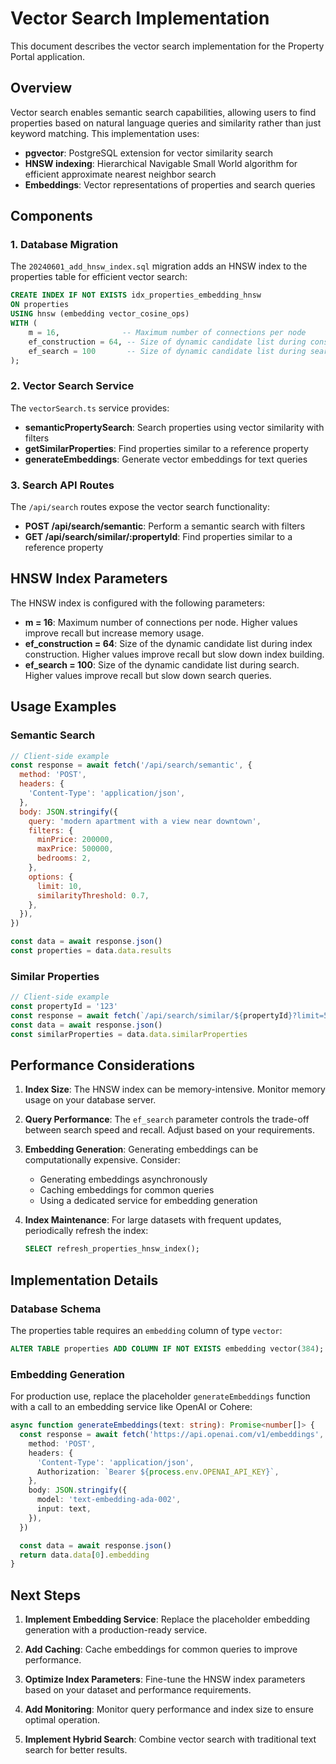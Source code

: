 # Vector Search Implementation

This document describes the vector search implementation for the Property Portal application.

## Overview

Vector search enables semantic search capabilities, allowing users to find properties based on natural language queries and similarity rather than just keyword matching. This implementation uses:

- **pgvector**: PostgreSQL extension for vector similarity search
- **HNSW indexing**: Hierarchical Navigable Small World algorithm for efficient approximate nearest neighbor search
- **Embeddings**: Vector representations of properties and search queries

## Components

### 1. Database Migration

The `20240601_add_hnsw_index.sql` migration adds an HNSW index to the properties table for efficient vector search:

```sql
CREATE INDEX IF NOT EXISTS idx_properties_embedding_hnsw
ON properties
USING hnsw (embedding vector_cosine_ops)
WITH (
    m = 16,              -- Maximum number of connections per node
    ef_construction = 64, -- Size of dynamic candidate list during construction
    ef_search = 100       -- Size of dynamic candidate list during search
);
```

### 2. Vector Search Service

The `vectorSearch.ts` service provides:

- **semanticPropertySearch**: Search properties using vector similarity with filters
- **getSimilarProperties**: Find properties similar to a reference property
- **generateEmbeddings**: Generate vector embeddings for text queries

### 3. Search API Routes

The `/api/search` routes expose the vector search functionality:

- **POST /api/search/semantic**: Perform a semantic search with filters
- **GET /api/search/similar/:propertyId**: Find properties similar to a reference property

## HNSW Index Parameters

The HNSW index is configured with the following parameters:

- **m = 16**: Maximum number of connections per node. Higher values improve recall but increase memory usage.
- **ef_construction = 64**: Size of the dynamic candidate list during index construction. Higher values improve recall but slow down index building.
- **ef_search = 100**: Size of the dynamic candidate list during search. Higher values improve recall but slow down search queries.

## Usage Examples

### Semantic Search

```javascript
// Client-side example
const response = await fetch('/api/search/semantic', {
  method: 'POST',
  headers: {
    'Content-Type': 'application/json',
  },
  body: JSON.stringify({
    query: 'modern apartment with a view near downtown',
    filters: {
      minPrice: 200000,
      maxPrice: 500000,
      bedrooms: 2,
    },
    options: {
      limit: 10,
      similarityThreshold: 0.7,
    },
  }),
})

const data = await response.json()
const properties = data.data.results
```

### Similar Properties

```javascript
// Client-side example
const propertyId = '123'
const response = await fetch(`/api/search/similar/${propertyId}?limit=5`)
const data = await response.json()
const similarProperties = data.data.similarProperties
```

## Performance Considerations

1. **Index Size**: The HNSW index can be memory-intensive. Monitor memory usage on your database server.

2. **Query Performance**: The `ef_search` parameter controls the trade-off between search speed and recall. Adjust based on your requirements.

3. **Embedding Generation**: Generating embeddings can be computationally expensive. Consider:

   - Generating embeddings asynchronously
   - Caching embeddings for common queries
   - Using a dedicated service for embedding generation

4. **Index Maintenance**: For large datasets with frequent updates, periodically refresh the index:
   ```sql
   SELECT refresh_properties_hnsw_index();
   ```

## Implementation Details

### Database Schema

The properties table requires an `embedding` column of type `vector`:

```sql
ALTER TABLE properties ADD COLUMN IF NOT EXISTS embedding vector(384);
```

### Embedding Generation

For production use, replace the placeholder `generateEmbeddings` function with a call to an embedding service like OpenAI or Cohere:

```typescript
async function generateEmbeddings(text: string): Promise<number[]> {
  const response = await fetch('https://api.openai.com/v1/embeddings', {
    method: 'POST',
    headers: {
      'Content-Type': 'application/json',
      Authorization: `Bearer ${process.env.OPENAI_API_KEY}`,
    },
    body: JSON.stringify({
      model: 'text-embedding-ada-002',
      input: text,
    }),
  })

  const data = await response.json()
  return data.data[0].embedding
}
```

## Next Steps

1. **Implement Embedding Service**: Replace the placeholder embedding generation with a production-ready service.

2. **Add Caching**: Cache embeddings for common queries to improve performance.

3. **Optimize Index Parameters**: Fine-tune the HNSW index parameters based on your dataset and performance requirements.

4. **Add Monitoring**: Monitor query performance and index size to ensure optimal operation.

5. **Implement Hybrid Search**: Combine vector search with traditional text search for better results.
